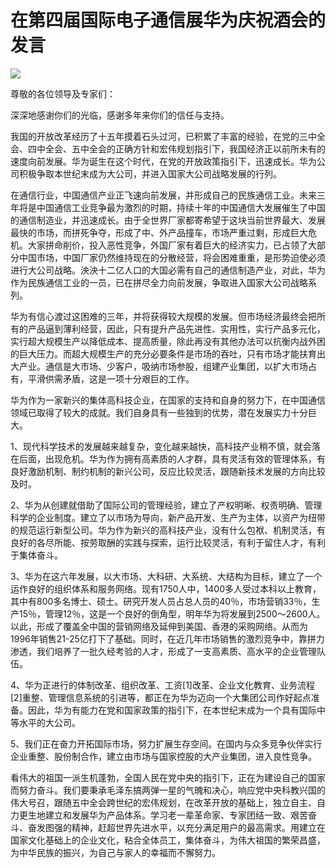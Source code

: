 # 在第四届国际电子通信展华为庆祝酒会的发言
<img class="pv" src="https://api.visitor.plantree.me/visitor-badge/pv?namespace=plantree.me&key=renzhengfei-speeches/在第四届国际电子通信展华为庆祝酒会的发言.md">



尊敬的各位领导及专家们：

深深地感谢你们的光临，感谢多年来你们的信任与支持。

我国的开放改革经历了十五年摸着石头过河，已积累了丰富的经验，在党的三中全会、四中全会、五中全会的正确方针和宏伟规划指引下，我国经济正以前所未有的速度向前发展。华为诞生在这个时代，在党的开放政策指引下，迅速成长。华为公司积极争取本世纪末成为大公司，并进入国家大公司战略发展的行列。

在通信行业，中国通信产业正飞速向前发展，并形成自己的民族通信工业。未来三年将是中国通信工业竞争最为激烈的时期，持续十年的中国通信大发展催生了中国的通信制造业，并迅速成长。由于全世界厂家都寄希望于这块当前世界最大、发展最快的市场，而拼死争夺，形成了中、外产品撞车，市场严重过剩，形成巨大危机。大家拼命削价，投入恶性竞争，外国厂家有着巨大的经济实力，已占领了大部分中国市场，中国厂家仍然维持现在的分散经营，将会困难重重，是形势迫使必须进行大公司战略。泱泱十二亿人口的大国必需有自己的通信制造产业，对此，华为作为民族通信工业的一员，已在拼尽全力向前发展，争取进入国家大公司战略系列。

华为有信心渡过这困难的三年，并将获得较大规模的发展。但市场经济最终会把所有的产品逼到薄利经营，因此，只有提升产品先进性、实用性，实行产品多元化，实行超大规模生产以降低成本、提高质量，除此再没有其他办法可以抗衡内战外困的巨大压力。而超大规模生产的充分必要条件是市场的吞吐，只有市场才能扶育出大产业。通信是大市场、少客户，吸纳市场参股，组建产业集团，以扩大市场占有，平滑供需矛盾，这是一项十分艰巨的工作。

华为作为一家新兴的集体高科技企业，在国家的支持和自身的努力下，在中国通信领域已取得了较大的成就。我们自身具有一些独到的优势，潜在发展实力十分巨大。

1、现代科学技术的发展越来越复杂，变化越来越快，高科技产业稍不慎，就会落在后面，出现危机。华为作为拥有高素质的人才群，具有灵活有效的管理体系，有良好激励机制、制约机制的新兴公司，反应比较灵活，跟随新技术发展的方向比较及时。

2、华为从创建就借助了国际公司的管理经验，建立了产权明晰、权责明确、管理科学的企业制度。建立了以市场为导向，新产品开发、生产为主体，以资产为纽带的规范运行新型公司。华为作为新兴的高科技产业，没有什么包袱、机制灵活，有良好的各尽所能、按劳取酬的实践与探索，运行比较灵活，有利于留住人才，有利于集体奋斗。

3、华为在这六年发展，以大市场、大科研、大系统、大结构为目标，建立了一个运作良好的组织体系和服务网络。现有1750人中，1400多人受过本科以上教育，其中有800多名博士、硕士。研究开发人员占总人员的40％，市场营销33％，生产15％，管理12％，这是一个良好的倒角型，明年华为将发展到2500～2600人。以此，形成了覆盖全中国的营销网络及延伸到美国、香港的采购网络。从而为1996年销售21-25亿打下了基础。同时，在近几年市场销售的激烈竞争中，靠拼力渗透，我们培养了一批久经考验的人才，形成了一支高素质、高水平的企业管理队伍。

4、华为正进行的体制改革、组织改革、工资[1]改革、企业文化教育、业务流程[2]重整、管理信息系统的引进等，都正在为华为迈向一个大集团公司作好起点准备。因此，华为有能力在党和国家政策的指引下，在本世纪末成为一个具有国际中等水平的大公司。

5、我们正在奋力开拓国际市场，努力扩展生存空间。在国内与众多竞争伙伴实行企业重整、股份制合作，建立由市场与国家控股的大产业集团，进入良性竞争。

  看伟大的祖国一派生机蓬勃，全国人民在党中央的指引下，正在为建设自己的国家而努力奋斗。我们要秉承毛泽东搞两弹一星的气魄和决心，响应党中央科教兴国的伟大号召，跟随五中全会跨世纪的宏伟规划，在改革开放的基础上，独立自主、自力更生地建立和发展华为产品体系。学习老一辈革命家、专家团结一致、艰苦奋斗、奋发图强的精神，赶超世界先进水平，以充分满足用户的最高需求。用建立在国家文化基础上的企业文化，粘合全体员工，集体奋斗，为伟大祖国的繁荣昌盛，为中华民族的振兴，为自己与家人的幸福而不懈努力。
